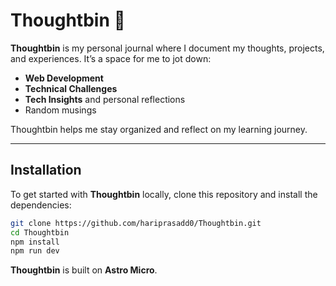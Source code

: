 # Thoughtbin 🧿

**Thoughtbin** is my personal journal where I document my thoughts, projects, and experiences. It’s a space for me to jot down:

- **Web Development**
- **Technical Challenges**
- **Tech Insights** and personal reflections
- Random musings

Thoughtbin helps me stay organized and reflect on my learning journey.

---

## Installation

To get started with **Thoughtbin** locally, clone this repository and install the dependencies:

```bash
git clone https://github.com/hariprasadd0/Thoughtbin.git
cd Thoughtbin
npm install
npm run dev
```

**Thoughtbin** is built on **Astro Micro**.

